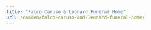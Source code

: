 ```yaml
---
title: "Falco Caruso & Leonard Funeral Home"
url: /camden/falco-caruso-and-leonard-funeral-home/
---
```

